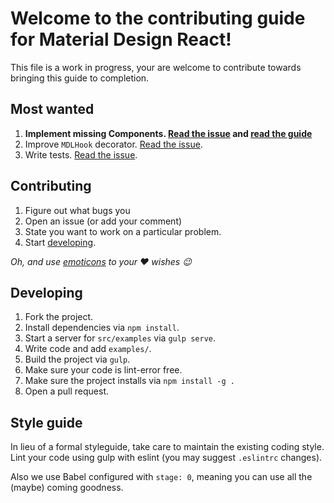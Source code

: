 # Welcome to the contributing guide for Material Design React!

This file is a work in progress, your are welcome to contribute towards bringing this guide to completion.

## Most wanted

1. __Implement missing Components. [Read the issue](https://github.com/nikvm/material-design-react/issues/4)  and [read the guide](https://github.com/nikvm/material-design-react/wiki/Component-How-To)__
2. Improve `MDLHook` decorator. [Read the issue](https://github.com/nikvm/material-design-react/issues/10).
3. Write tests. [Read the issue](https://github.com/nikvm/material-design-react/issues/11).

## Contributing

1. Figure out what bugs you
2. Open an issue (or add your comment)
3. State you want to work on a particular problem.
3. Start [developing](#Developoing).

*Oh, and use [emoticons](http://www.emoji-cheat-sheet.com/) to your :heart: wishes :wink:*

## Developing

1. Fork the project.
2. Install dependencies via `npm install`.
3. Start a server for `src/examples` via `gulp serve`.
4. Write code and add `examples/`.
4. Build the project via `gulp`.
5. Make sure your code is lint-error free.
6. Make sure the project installs via `npm install -g .`
5. Open a pull request.

## Style guide

In lieu of a formal styleguide, take care to maintain the existing coding style. Lint your code using gulp with eslint (you may suggest `.eslintrc` changes).

Also we use Babel configured with `stage: 0`, meaning you can use all the (maybe) coming goodness.
